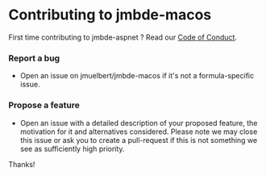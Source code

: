 # Contributing to jmbde-macos

First time contributing to jmbde-aspnet ? Read our [Code of Conduct](https://github.com/jmuelbert/jmbde-macos/blob/master/CODE_OF_CONDUCT.md#code-of-conduct).

### Report a bug

* Open an issue on jmuelbert/jmbde-macos if it's not a formula-specific issue.

### Propose a feature

* Open an issue with a detailed description of your proposed feature, the motivation for it and alternatives considered. Please note we may close this issue or ask you to create a pull-request if this is not something we see as sufficiently high priority.

Thanks!
